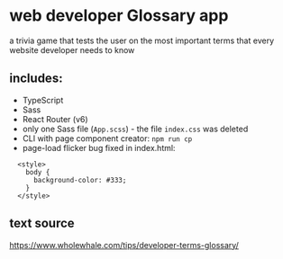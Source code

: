 # web developer Glossary app

a trivia game that tests the user on the most important terms that every website developer needs to know

## includes:

- TypeScript
- Sass
- React Router (v6) 
- only one Sass file (`App.scss`) - the file `index.css` was deleted
- CLI with page component creator: `npm run cp`
- page-load flicker bug fixed in index.html:
```
  <style>
    body {
      background-color: #333;
    }
  </style>
```
## text source

https://www.wholewhale.com/tips/developer-terms-glossary/